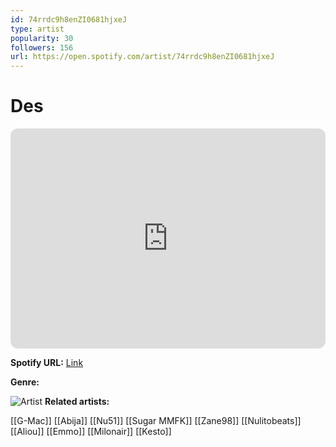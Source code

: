 ```yaml
---
id: 74rrdc9h8enZI0681hjxeJ
type: artist
popularity: 30
followers: 156
url: https://open.spotify.com/artist/74rrdc9h8enZI0681hjxeJ
---
```

# Des

<iframe style="border-radius:12px" src="https://open.spotify.com/embed/artist/74rrdc9h8enZI0681hjxeJ" width="100%" height="352" frameBorder="0" allowfullscreen="" allow="autoplay; clipboard-write; encrypted-media; fullscreen; picture-in-picture" loading="lazy"></iframe>

**Spotify URL:** [Link](https://open.spotify.com/artist/74rrdc9h8enZI0681hjxeJ)

**Genre:** 

![Artist](https://i.scdn.co/image/ab67616d0000b27386f6c90bdc7b9a9565fd5be1)
**Related artists:**

[[G-Mac]]
[[Abija]]
[[Nu51]]
[[Sugar MMFK]]
[[Zane98]]
[[Nulitobeats]]
[[Aliou]]
[[Emmo]]
[[Milonair]]
[[Kesto]]
